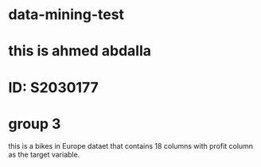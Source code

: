 # data-mining-test
# this is ahmed abdalla
# ID: S2030177
# group 3
this is a bikes in Europe dataet that contains 18 columns with profit column as the target variable.
